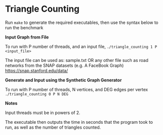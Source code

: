 Triangle Counting
=================

Run ```make``` to generate the required executables, then use the syntax below to run the benchmark

**Input Graph from File**

To run with P number of threads, and an input file,
    ```./triangle_counting 1 P <input_file>```
  
  The input file can be used as:
  sample.txt
  OR any other file such as road networks from the SNAP datasets (e.g. A FaceBook Graph)
  https://snap.stanford.edu/data/

**Generate and Input using the Synthetic Graph Generator**

To run with P number of threads, N vertices, and DEG edges per vertex
   ```./triangle_counting 0 P N DEG```

**Notes**

Input threads must be in powers of 2.

The executable then outputs the time in seconds that the program took to run, as well as the number of triangles counted.
